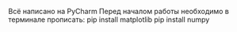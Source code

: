 Всё написано на PyCharm
Перед началом работы необходимо в терминале прописать: 
pip install matplotlib
pip install numpy
